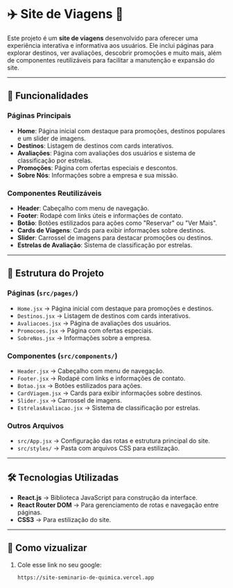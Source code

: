 # ✈️ Site de Viagens 🌴

Este projeto é um **site de viagens** desenvolvido para oferecer uma experiência interativa e informativa aos usuários. Ele inclui páginas para explorar destinos, ver avaliações, descobrir promoções e muito mais, além de componentes reutilizáveis para facilitar a manutenção e expansão do site.

---

## 📌 Funcionalidades

### Páginas Principais
- **Home**: Página inicial com destaque para promoções, destinos populares e um slider de imagens.
- **Destinos**: Listagem de destinos com cards interativos.
- **Avaliações**: Página com avaliações dos usuários e sistema de classificação por estrelas.
- **Promoções**: Página com ofertas especiais e descontos.
- **Sobre Nós**: Informações sobre a empresa e sua missão.

### Componentes Reutilizáveis
- **Header**: Cabeçalho com menu de navegação.
- **Footer**: Rodapé com links úteis e informações de contato.
- **Botão**: Botões estilizados para ações como "Reservar" ou "Ver Mais".
- **Cards de Viagens**: Cards para exibir informações sobre destinos.
- **Slider**: Carrossel de imagens para destacar promoções ou destinos.
- **Estrelas de Avaliação**: Sistema de classificação por estrelas.

---

## 📂 Estrutura do Projeto

### Páginas (`src/pages/`)
- `Home.jsx` → Página inicial com destaque para promoções e destinos.
- `Destinos.jsx` → Listagem de destinos com cards interativos.
- `Avaliacoes.jsx` → Página de avaliações dos usuários.
- `Promocoes.jsx` → Página com ofertas especiais.
- `SobreNos.jsx` → Informações sobre a empresa.

### Componentes (`src/components/`)
- `Header.jsx` → Cabeçalho com menu de navegação.
- `Footer.jsx` → Rodapé com links e informações de contato.
- `Botao.jsx` → Botões estilizados para ações.
- `CardViagem.jsx` → Cards para exibir informações sobre destinos.
- `Slider.jsx` → Carrossel de imagens.
- `EstrelasAvaliacao.jsx` → Sistema de classificação por estrelas.

### Outros Arquivos
- `src/App.jsx` → Configuração das rotas e estrutura principal do site.
- `src/styles/` → Pasta com arquivos CSS para estilização.

---

## 🛠️ Tecnologias Utilizadas

- **React.js** → Biblioteca JavaScript para construção da interface.
- **React Router DOM** → Para gerenciamento de rotas e navegação entre páginas.
- **CSS3** → Para estilização do site.

---

## 📌 Como vizualizar

1. Cole esse link no seu google:
   ```bash
   https://site-seminario-de-quimica.vercel.app
